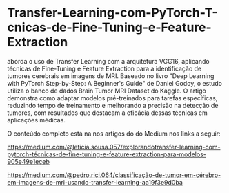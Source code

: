 # Transfer-Learning-com-PyTorch-T-cnicas-de-Fine-Tuning-e-Feature-Extraction
aborda o uso de Transfer Learning com a arquitetura VGG16, aplicando técnicas de Fine-Tuning e Feature Extraction para a identificação de tumores cerebrais em imagens de MRI. Baseado no livro "Deep Learning with PyTorch Step-by-Step: A Beginner's Guide" de Daniel Godoy, o estudo utiliza o banco de dados Brain Tumor MRI Dataset do Kaggle. O artigo demonstra como adaptar modelos pré-treinados para tarefas específicas, reduzindo tempo de treinamento e melhorando a precisão na detecção de tumores, com resultados que destacam a eficácia dessas técnicas em aplicações médicas.

O conteúdo completo está na nos artigos do do Medium nos links a seguir:

https://medium.com/@leticia.sousa.057/explorandotransfer-learning-com-pytorch-técnicas-de-fine-tuning-e-feature-extraction-para-modelos-905e49e1eceb

https://medium.com/@pedro.rici.064/classificação-de-tumor-em-cérebro-em-imagens-de-mri-usando-transfer-learning-aa19f3e9d0ba


